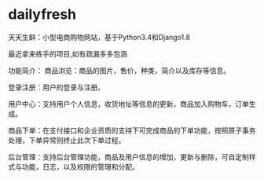 # dailyfresh
天天生鲜：小型电商购物网站，基于Python3.4和Django1.8

最近拿来练手的项目,如有疏漏多多包涵

功能简介：
商品浏览：商品的图片，售价，种类，简介以及库存等信息。

登录注册：用户的登录与注册。

用户中心：支持用户个人信息，收货地址等信息的更新，商品加入购物车，订单生成。

商品下单：在支付接口和企业资质的支持下可完成商品的下单功能，按照原子事务处理，下单异常则终止此次下单过程。

后台管理：支持后台管理功能，商品及用户信息的增加，更新与删除，可自定制样式与功能，日志，以及权限的管理和分配。

